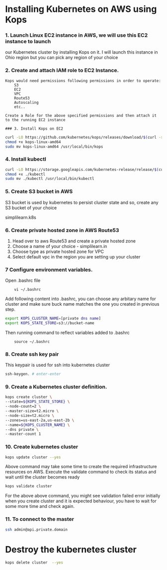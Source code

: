 # Installing Kubernetes on AWS using Kops

### 1. Launch Linux EC2 instance in AWS, we will use this EC2 instance to launch
 our Kubernetes cluster by installing Kops on it. I will launch this instance in 
  Ohio region but you can pick any region of your choice
 
### 2. Create and attach IAM role to EC2 Instance.
	Kops would need permissions following permissions in order to operate:
		S3
		EC2
		VPC
		Route53
		Autoscaling
		etc..
		
	Create a Role for the above specified permissions and then attach it to the running EC2 instance

	### 3. Install Kops on EC2
```sh
curl -LO https://github.com/kubernetes/kops/releases/download/$(curl -s https://api.github.com/repos/kubernetes/kops/releases/latest | grep tag_name | cut -d '"' -f 4)/kops-linux-amd64
chmod +x kops-linux-amd64
sudo mv kops-linux-amd64 /usr/local/bin/kops
```

### 4. Install kubectl
```sh
curl -LO https://storage.googleapis.com/kubernetes-release/release/$(curl -s https://storage.googleapis.com/kubernetes-release/release/stable.txt)/bin/linux/amd64/kubectl
chmod +x ./kubectl
sudo mv ./kubectl /usr/local/bin/kubectl
```
### 5. Create S3 bucket in AWS
S3 bucket is used by kubernetes to persist cluster state and so, create any S3 bucket of your choice

simplilearn.k8s

### 6. Create private hosted zone in AWS Route53
 1. Head over to aws Route53 and create a private hosted zone
 2. Choose a name of your choice - simplilearn.in
 3. Choose type as private hosted zone for VPC
 4. Select default vpc in the region you are setting up your cluster

 
### 7 Configure environment variables.
Open .bashrc file 
```
	vi ~/.bashrc
```
Add following content into .bashrc, you can choose any arbitary name for cluster and make sure buck name matches the one you created in previous step.

```sh
export KOPS_CLUSTER_NAME=[private dns name]
export KOPS_STATE_STORE=s3://bucket-name
```
Then running command to reflect variables added to .bashrc
```
	source ~/.bashrc
```
### 8. Create ssh key pair
This keypair is used for ssh into kubernetes cluster

```sh
ssh-keygen. # enter-enter
```

### 9. Create a Kubernetes cluster definition.
```sh
kops create cluster \
--state=${KOPS_STATE_STORE} \
--node-count=2 \
--master-size=t2.micro \
--node-size=t2.micro \
--zones=us-east-2a,us-east-2b \
--name=${KOPS_CLUSTER_NAME} \
--dns private \
--master-count 1
```

### 10. Create kubernetes cluster

```sh
kops update cluster --yes
```
Above command may take some time to create the required infrastructure resources on AWS. Execute the validate command to check its status and wait until the cluster becomes ready

```sh
kops validate cluster
```
For the above above command, you might see validation failed error initially when you create cluster and it is expected behaviour, you have to wait for some more time and check again.

### 11. To connect to the master
```sh
ssh admin@api.private.domain
```
# Destroy the kubernetes cluster
```sh
kops delete cluster  --yes
```
